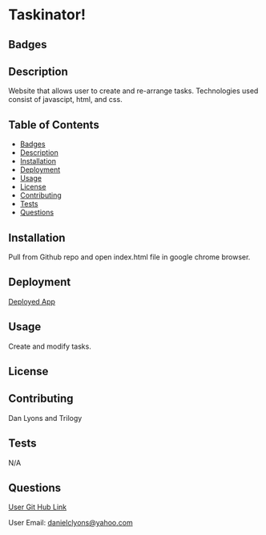 # Taskinator!  

## Badges



## Description

Website that allows user to create and re-arrange tasks. Technologies used consist of javascipt, html, and css.

## Table of Contents
* [Badges](#badges)
* [Description](#description)
* [Installation](#installation)
* [Deployment](#deployed)
* [Usage](#usage)
* [License](#license)
* [Contributing](#contributing)
* [Tests](#tests)
* [Questions](#questions)

## Installation

Pull from Github repo and open index.html file in google chrome browser.

## Deployment

[Deployed App]([[https://google.com/](https://dancl6.github.io/taskmaster-pro/)])

## Usage 

Create and modify tasks.

## License



## Contributing

Dan Lyons and Trilogy

## Tests

N/A

## Questions

[User Git Hub Link](https://github.com/dancl6/taskmaster-pro/ )

User Email: danielclyons@yahoo.com
